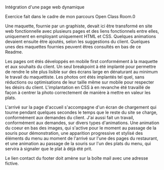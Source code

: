 Intégration d'une page web dynamique

Exercice fait dans le cadre de mon parcours Open Class Room.0

Une maquette, fournie par un graphiste, devait ici être transformé en site web fonctionnelle avec plusieurs pages et des liens fonctionnels entre elles, uniquement en employant uniquement HTML et CSS. Quelques animations devaient ensuite être ajoutés, selon les suggestions du client. Quelques unes des maquettes fournies peuvent êtres consultés en bas de ce Readme.

Les pages ont étés développés en mobile first conformément à la maquette et aux souhaits du client. Un seul breakpoint à été implanté pour permettre de rendre le site plus lisible sur des écrans large en dénaturant au minimum le travail du maquettiste.
Les photos ont étés implantés tel quel, sans réductions ou optimisations de leur taille même sur mobile pour respecter les désirs du client. L'implantation en CSS à en revanche été travaillé de façon à centrer la photo correctement de manière à mettre en valeur les plats.

L'arrivé sur la page d'accueil s'accompagne d'un écran de chargement qui tourne pendant quelques secondes le temps que le reste du site se charge, conformément aux demandes du client.
J'ai aussi fait un travail, conformément aux demandes, sur divers types d'animations. Une animation du coeur en bas des images, qui s'active pour le moment au passage de la souris pour démonstration, une apparition progressive et stylisé des éléments du menu au moment de l'arrivé sur l'une des pages du restaurant, et une animation au passage de la souris sur l'un des plats du menu, qui servira à signaler que le plat à déjà été prit.

Le lien contact du footer doit amène sur la boîte mail avec une adresse fictive.
